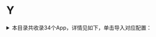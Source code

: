# Y
<details>
<summary>
本目录共收录34个App，详情见如下，单击导入对应配置：
</summary>

- [Youtube](https://quantumult.app/x/open-app/add-resource?remote-resource=%7B%22filter_remote%22%3A%20%5B%22https%3A%2F%2Fraw.githubusercontent.com%2Fzirawell%2FR-Store%2Fmain%2FRule%2FQuanX%2FAdblock%2FApp%2FY%2FYoutube%2Ffilter%2Fyoutube.list%2C%20tag%3DYoutube%22%5D%2C%22rewrite_remote%22%3A%20%5B%22https%3A%2F%2Fraw.githubusercontent.com%2Fzirawell%2FR-Store%2Fmain%2FRule%2FQuanX%2FAdblock%2FApp%2FY%2FYoutube%2Frewrite%2Fyoutube.conf%2C%20tag%3DYoutube%22%5D%7D)
- [一刻相册](https://quantumult.app/x/open-app/add-resource?remote-resource=%7B%22rewrite_remote%22%3A%20%5B%22https%3A%2F%2Fraw.githubusercontent.com%2Fzirawell%2FR-Store%2Fmain%2FRule%2FQuanX%2FAdblock%2FApp%2FY%2F%E4%B8%80%E5%88%BB%E7%9B%B8%E5%86%8C%2Frewrite%2Fbaidupcs.conf%2C%20tag%3D%E4%B8%80%E5%88%BB%E7%9B%B8%E5%86%8C%22%5D%7D)
- [一号店](https://quantumult.app/x/open-app/add-resource?remote-resource=%7B%22filter_remote%22%3A%20%5B%22https%3A%2F%2Fraw.githubusercontent.com%2Fzirawell%2FR-Store%2Fmain%2FRule%2FQuanX%2FAdblock%2FApp%2FY%2F%E4%B8%80%E5%8F%B7%E5%BA%97%2Ffilter%2Fyhd.list%2C%20tag%3D%E4%B8%80%E5%8F%B7%E5%BA%97%22%5D%2C%22rewrite_remote%22%3A%20%5B%22https%3A%2F%2Fraw.githubusercontent.com%2Fzirawell%2FR-Store%2Fmain%2FRule%2FQuanX%2FAdblock%2FApp%2FY%2F%E4%B8%80%E5%8F%B7%E5%BA%97%2Frewrite%2Fyhd.conf%2C%20tag%3D%E4%B8%80%E5%8F%B7%E5%BA%97%22%5D%7D)
- [一汽大众](https://quantumult.app/x/open-app/add-resource?remote-resource=%7B%22rewrite_remote%22%3A%20%5B%22https%3A%2F%2Fraw.githubusercontent.com%2Fzirawell%2FR-Store%2Fmain%2FRule%2FQuanX%2FAdblock%2FApp%2FY%2F%E4%B8%80%E6%B1%BD%E5%A4%A7%E4%BC%97%2Frewrite%2Ffawvw.conf%2C%20tag%3D%E4%B8%80%E6%B1%BD%E5%A4%A7%E4%BC%97%22%5D%7D)
- [一淘](https://quantumult.app/x/open-app/add-resource?remote-resource=%7B%22rewrite_remote%22%3A%20%5B%22https%3A%2F%2Fraw.githubusercontent.com%2Fzirawell%2FR-Store%2Fmain%2FRule%2FQuanX%2FAdblock%2FApp%2FY%2F%E4%B8%80%E6%B7%98%2Frewrite%2Fyitao.conf%2C%20tag%3D%E4%B8%80%E6%B7%98%22%5D%7D)
- [一点万象](https://quantumult.app/x/open-app/add-resource?remote-resource=%7B%22rewrite_remote%22%3A%20%5B%22https%3A%2F%2Fraw.githubusercontent.com%2Fzirawell%2FR-Store%2Fmain%2FRule%2FQuanX%2FAdblock%2FApp%2FY%2F%E4%B8%80%E7%82%B9%E4%B8%87%E8%B1%A1%2Frewrite%2Fmixc.conf%2C%20tag%3D%E4%B8%80%E7%82%B9%E4%B8%87%E8%B1%A1%22%5D%7D)
- [一起考教师](https://quantumult.app/x/open-app/add-resource?remote-resource=%7B%22rewrite_remote%22%3A%20%5B%22https%3A%2F%2Fraw.githubusercontent.com%2Fzirawell%2FR-Store%2Fmain%2FRule%2FQuanX%2FAdblock%2FApp%2FY%2F%E4%B8%80%E8%B5%B7%E8%80%83%E6%95%99%E5%B8%88%2Frewrite%2F17kjs.conf%2C%20tag%3D%E4%B8%80%E8%B5%B7%E8%80%83%E6%95%99%E5%B8%88%22%5D%7D)
- [云闪付](https://quantumult.app/x/open-app/add-resource?remote-resource=%7B%22filter_remote%22%3A%20%5B%22https%3A%2F%2Fraw.githubusercontent.com%2Fzirawell%2FR-Store%2Fmain%2FRule%2FQuanX%2FAdblock%2FApp%2FY%2F%E4%BA%91%E9%97%AA%E4%BB%98%2Ffilter%2FunionPay.list%2C%20tag%3D%E4%BA%91%E9%97%AA%E4%BB%98%22%5D%2C%22rewrite_remote%22%3A%20%5B%22https%3A%2F%2Fraw.githubusercontent.com%2Fzirawell%2FR-Store%2Fmain%2FRule%2FQuanX%2FAdblock%2FApp%2FY%2F%E4%BA%91%E9%97%AA%E4%BB%98%2Frewrite%2FunionPay.conf%2C%20tag%3D%E4%BA%91%E9%97%AA%E4%BB%98%22%5D%7D)
- [云鲸智能](https://quantumult.app/x/open-app/add-resource?remote-resource=%7B%22rewrite_remote%22%3A%20%5B%22https%3A%2F%2Fraw.githubusercontent.com%2Fzirawell%2FR-Store%2Fmain%2FRule%2FQuanX%2FAdblock%2FApp%2FY%2F%E4%BA%91%E9%B2%B8%E6%99%BA%E8%83%BD%2Frewrite%2Fnarwal.conf%2C%20tag%3D%E4%BA%91%E9%B2%B8%E6%99%BA%E8%83%BD%22%5D%7D)
- [云麦好轻](https://quantumult.app/x/open-app/add-resource?remote-resource=%7B%22rewrite_remote%22%3A%20%5B%22https%3A%2F%2Fraw.githubusercontent.com%2Fzirawell%2FR-Store%2Fmain%2FRule%2FQuanX%2FAdblock%2FApp%2FY%2F%E4%BA%91%E9%BA%A6%E5%A5%BD%E8%BD%BB%2Frewrite%2Fyunmai.conf%2C%20tag%3D%E4%BA%91%E9%BA%A6%E5%A5%BD%E8%BD%BB%22%5D%7D)
- [亚马逊](https://quantumult.app/x/open-app/add-resource?remote-resource=%7B%22rewrite_remote%22%3A%20%5B%22https%3A%2F%2Fraw.githubusercontent.com%2Fzirawell%2FR-Store%2Fmain%2FRule%2FQuanX%2FAdblock%2FApp%2FY%2F%E4%BA%9A%E9%A9%AC%E9%80%8A%2Frewrite%2Famazon.conf%2C%20tag%3D%E4%BA%9A%E9%A9%AC%E9%80%8A%22%5D%7D)
- [优酷视频](https://quantumult.app/x/open-app/add-resource?remote-resource=%7B%22filter_remote%22%3A%20%5B%22https%3A%2F%2Fraw.githubusercontent.com%2Fzirawell%2FR-Store%2Fmain%2FRule%2FQuanX%2FAdblock%2FApp%2FY%2F%E4%BC%98%E9%85%B7%E8%A7%86%E9%A2%91%2Ffilter%2Fyouku.list%2C%20tag%3D%E4%BC%98%E9%85%B7%E8%A7%86%E9%A2%91%22%5D%2C%22rewrite_remote%22%3A%20%5B%22https%3A%2F%2Fraw.githubusercontent.com%2Fzirawell%2FR-Store%2Fmain%2FRule%2FQuanX%2FAdblock%2FApp%2FY%2F%E4%BC%98%E9%85%B7%E8%A7%86%E9%A2%91%2Frewrite%2Fyouku.conf%2C%20tag%3D%E4%BC%98%E9%85%B7%E8%A7%86%E9%A2%91%22%5D%7D)
- [医考帮](https://quantumult.app/x/open-app/add-resource?remote-resource=%7B%22rewrite_remote%22%3A%20%5B%22https%3A%2F%2Fraw.githubusercontent.com%2Fzirawell%2FR-Store%2Fmain%2FRule%2FQuanX%2FAdblock%2FApp%2FY%2F%E5%8C%BB%E8%80%83%E5%B8%AE%2Frewrite%2Fyikaobang.conf%2C%20tag%3D%E5%8C%BB%E8%80%83%E5%B8%AE%22%5D%7D)
- [印象笔记](https://quantumult.app/x/open-app/add-resource?remote-resource=%7B%22rewrite_remote%22%3A%20%5B%22https%3A%2F%2Fraw.githubusercontent.com%2Fzirawell%2FR-Store%2Fmain%2FRule%2FQuanX%2FAdblock%2FApp%2FY%2F%E5%8D%B0%E8%B1%A1%E7%AC%94%E8%AE%B0%2Frewrite%2Fyinxiang.conf%2C%20tag%3D%E5%8D%B0%E8%B1%A1%E7%AC%94%E8%AE%B0%22%5D%7D)
- [友邦友享](https://quantumult.app/x/open-app/add-resource?remote-resource=%7B%22rewrite_remote%22%3A%20%5B%22https%3A%2F%2Fraw.githubusercontent.com%2Fzirawell%2FR-Store%2Fmain%2FRule%2FQuanX%2FAdblock%2FApp%2FY%2F%E5%8F%8B%E9%82%A6%E5%8F%8B%E4%BA%AB%2Frewrite%2Faia.conf%2C%20tag%3D%E5%8F%8B%E9%82%A6%E5%8F%8B%E4%BA%AB%22%5D%7D)
- [友邻优课](https://quantumult.app/x/open-app/add-resource?remote-resource=%7B%22rewrite_remote%22%3A%20%5B%22https%3A%2F%2Fraw.githubusercontent.com%2Fzirawell%2FR-Store%2Fmain%2FRule%2FQuanX%2FAdblock%2FApp%2FY%2F%E5%8F%8B%E9%82%BB%E4%BC%98%E8%AF%BE%2Frewrite%2Fylyk.conf%2C%20tag%3D%E5%8F%8B%E9%82%BB%E4%BC%98%E8%AF%BE%22%5D%7D)
- [央视频](https://quantumult.app/x/open-app/add-resource?remote-resource=%7B%22rewrite_remote%22%3A%20%5B%22https%3A%2F%2Fraw.githubusercontent.com%2Fzirawell%2FR-Store%2Fmain%2FRule%2FQuanX%2FAdblock%2FApp%2FY%2F%E5%A4%AE%E8%A7%86%E9%A2%91%2Frewrite%2Fcmgadx.conf%2C%20tag%3D%E5%A4%AE%E8%A7%86%E9%A2%91%22%5D%7D)
- [悠洗](https://quantumult.app/x/open-app/add-resource?remote-resource=%7B%22rewrite_remote%22%3A%20%5B%22https%3A%2F%2Fraw.githubusercontent.com%2Fzirawell%2FR-Store%2Fmain%2FRule%2FQuanX%2FAdblock%2FApp%2FY%2F%E6%82%A0%E6%B4%97%2Frewrite%2Fulife.conf%2C%20tag%3D%E6%82%A0%E6%B4%97%22%5D%7D)
- [易捷加油](https://quantumult.app/x/open-app/add-resource?remote-resource=%7B%22rewrite_remote%22%3A%20%5B%22https%3A%2F%2Fraw.githubusercontent.com%2Fzirawell%2FR-Store%2Fmain%2FRule%2FQuanX%2FAdblock%2FApp%2FY%2F%E6%98%93%E6%8D%B7%E5%8A%A0%E6%B2%B9%2Frewrite%2Fejoy.conf%2C%20tag%3D%E6%98%93%E6%8D%B7%E5%8A%A0%E6%B2%B9%22%5D%7D)
- [易校园](https://quantumult.app/x/open-app/add-resource?remote-resource=%7B%22rewrite_remote%22%3A%20%5B%22https%3A%2F%2Fraw.githubusercontent.com%2Fzirawell%2FR-Store%2Fmain%2FRule%2FQuanX%2FAdblock%2FApp%2FY%2F%E6%98%93%E6%A0%A1%E5%9B%AD%2Frewrite%2Fyixiaoyuan.conf%2C%20tag%3D%E6%98%93%E6%A0%A1%E5%9B%AD%22%5D%7D)
- [易车](https://quantumult.app/x/open-app/add-resource?remote-resource=%7B%22filter_remote%22%3A%20%5B%22https%3A%2F%2Fraw.githubusercontent.com%2Fzirawell%2FR-Store%2Fmain%2FRule%2FQuanX%2FAdblock%2FApp%2FY%2F%E6%98%93%E8%BD%A6%2Ffilter%2Fyiche.list%2C%20tag%3D%E6%98%93%E8%BD%A6%22%5D%2C%22rewrite_remote%22%3A%20%5B%22https%3A%2F%2Fraw.githubusercontent.com%2Fzirawell%2FR-Store%2Fmain%2FRule%2FQuanX%2FAdblock%2FApp%2FY%2F%E6%98%93%E8%BD%A6%2Frewrite%2Fyiche.conf%2C%20tag%3D%E6%98%93%E8%BD%A6%22%5D%7D)
- [映客直播](https://quantumult.app/x/open-app/add-resource?remote-resource=%7B%22rewrite_remote%22%3A%20%5B%22https%3A%2F%2Fraw.githubusercontent.com%2Fzirawell%2FR-Store%2Fmain%2FRule%2FQuanX%2FAdblock%2FApp%2FY%2F%E6%98%A0%E5%AE%A2%E7%9B%B4%E6%92%AD%2Frewrite%2Finke.conf%2C%20tag%3D%E6%98%A0%E5%AE%A2%E7%9B%B4%E6%92%AD%22%5D%7D)
- [曜影医疗](https://quantumult.app/x/open-app/add-resource?remote-resource=%7B%22rewrite_remote%22%3A%20%5B%22https%3A%2F%2Fraw.githubusercontent.com%2Fzirawell%2FR-Store%2Fmain%2FRule%2FQuanX%2FAdblock%2FApp%2FY%2F%E6%9B%9C%E5%BD%B1%E5%8C%BB%E7%96%97%2Frewrite%2Fyaoying.conf%2C%20tag%3D%E6%9B%9C%E5%BD%B1%E5%8C%BB%E7%96%97%22%5D%7D)
- [永安行](https://quantumult.app/x/open-app/add-resource?remote-resource=%7B%22rewrite_remote%22%3A%20%5B%22https%3A%2F%2Fraw.githubusercontent.com%2Fzirawell%2FR-Store%2Fmain%2FRule%2FQuanX%2FAdblock%2FApp%2FY%2F%E6%B0%B8%E5%AE%89%E8%A1%8C%2Frewrite%2Fyouonbike.conf%2C%20tag%3D%E6%B0%B8%E5%AE%89%E8%A1%8C%22%5D%7D)
- [永辉生活](https://quantumult.app/x/open-app/add-resource?remote-resource=%7B%22rewrite_remote%22%3A%20%5B%22https%3A%2F%2Fraw.githubusercontent.com%2Fzirawell%2FR-Store%2Fmain%2FRule%2FQuanX%2FAdblock%2FApp%2FY%2F%E6%B0%B8%E8%BE%89%E7%94%9F%E6%B4%BB%2Frewrite%2Fyonghui.conf%2C%20tag%3D%E6%B0%B8%E8%BE%89%E7%94%9F%E6%B4%BB%22%5D%7D)
- [猿辅导](https://quantumult.app/x/open-app/add-resource?remote-resource=%7B%22rewrite_remote%22%3A%20%5B%22https%3A%2F%2Fraw.githubusercontent.com%2Fzirawell%2FR-Store%2Fmain%2FRule%2FQuanX%2FAdblock%2FApp%2FY%2F%E7%8C%BF%E8%BE%85%E5%AF%BC%2Frewrite%2Fyuanfudao.conf%2C%20tag%3D%E7%8C%BF%E8%BE%85%E5%AF%BC%22%5D%7D)
- [盈宝证券](https://quantumult.app/x/open-app/add-resource?remote-resource=%7B%22rewrite_remote%22%3A%20%5B%22https%3A%2F%2Fraw.githubusercontent.com%2Fzirawell%2FR-Store%2Fmain%2FRule%2FQuanX%2FAdblock%2FApp%2FY%2F%E7%9B%88%E5%AE%9D%E8%AF%81%E5%88%B8%2Frewrite%2Fwinbull.conf%2C%20tag%3D%E7%9B%88%E5%AE%9D%E8%AF%81%E5%88%B8%22%5D%7D)
- [育之有道](https://quantumult.app/x/open-app/add-resource?remote-resource=%7B%22rewrite_remote%22%3A%20%5B%22https%3A%2F%2Fraw.githubusercontent.com%2Fzirawell%2FR-Store%2Fmain%2FRule%2FQuanX%2FAdblock%2FApp%2FY%2F%E8%82%B2%E4%B9%8B%E6%9C%89%E9%81%93%2Frewrite%2Fhydlight.conf%2C%20tag%3D%E8%82%B2%E4%B9%8B%E6%9C%89%E9%81%93%22%5D%7D)
- [育学园](https://quantumult.app/x/open-app/add-resource?remote-resource=%7B%22rewrite_remote%22%3A%20%5B%22https%3A%2F%2Fraw.githubusercontent.com%2Fzirawell%2FR-Store%2Fmain%2FRule%2FQuanX%2FAdblock%2FApp%2FY%2F%E8%82%B2%E5%AD%A6%E5%9B%AD%2Frewrite%2Fyuxueyuan.conf%2C%20tag%3D%E8%82%B2%E5%AD%A6%E5%9B%AD%22%5D%7D)
- [艺龙旅行](https://quantumult.app/x/open-app/add-resource?remote-resource=%7B%22rewrite_remote%22%3A%20%5B%22https%3A%2F%2Fraw.githubusercontent.com%2Fzirawell%2FR-Store%2Fmain%2FRule%2FQuanX%2FAdblock%2FApp%2FY%2F%E8%89%BA%E9%BE%99%E6%97%85%E8%A1%8C%2Frewrite%2Felong.conf%2C%20tag%3D%E8%89%BA%E9%BE%99%E6%97%85%E8%A1%8C%22%5D%7D)
- [萤石云视频](https://quantumult.app/x/open-app/add-resource?remote-resource=%7B%22rewrite_remote%22%3A%20%5B%22https%3A%2F%2Fraw.githubusercontent.com%2Fzirawell%2FR-Store%2Fmain%2FRule%2FQuanX%2FAdblock%2FApp%2FY%2F%E8%90%A4%E7%9F%B3%E4%BA%91%E8%A7%86%E9%A2%91%2Frewrite%2Fys7.conf%2C%20tag%3D%E8%90%A4%E7%9F%B3%E4%BA%91%E8%A7%86%E9%A2%91%22%5D%7D)
- [邮储信用卡](https://quantumult.app/x/open-app/add-resource?remote-resource=%7B%22rewrite_remote%22%3A%20%5B%22https%3A%2F%2Fraw.githubusercontent.com%2Fzirawell%2FR-Store%2Fmain%2FRule%2FQuanX%2FAdblock%2FApp%2FY%2F%E9%82%AE%E5%82%A8%E4%BF%A1%E7%94%A8%E5%8D%A1%2Frewrite%2Fpsbc.conf%2C%20tag%3D%E9%82%AE%E5%82%A8%E4%BF%A1%E7%94%A8%E5%8D%A1%22%5D%7D)
- [银盛通](https://quantumult.app/x/open-app/add-resource?remote-resource=%7B%22filter_remote%22%3A%20%5B%22https%3A%2F%2Fraw.githubusercontent.com%2Fzirawell%2FR-Store%2Fmain%2FRule%2FQuanX%2FAdblock%2FApp%2FY%2F%E9%93%B6%E7%9B%9B%E9%80%9A%2Ffilter%2Fysepay.list%2C%20tag%3D%E9%93%B6%E7%9B%9B%E9%80%9A%22%5D%7D)
- [阳光惠生活](https://quantumult.app/x/open-app/add-resource?remote-resource=%7B%22rewrite_remote%22%3A%20%5B%22https%3A%2F%2Fraw.githubusercontent.com%2Fzirawell%2FR-Store%2Fmain%2FRule%2FQuanX%2FAdblock%2FApp%2FY%2F%E9%98%B3%E5%85%89%E6%83%A0%E7%94%9F%E6%B4%BB%2Frewrite%2Fcebbank.conf%2C%20tag%3D%E9%98%B3%E5%85%89%E6%83%A0%E7%94%9F%E6%B4%BB%22%5D%7D)

</details>